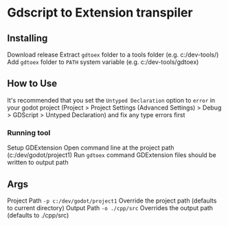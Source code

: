 # Gdscript to Extension transpiler

## Installing

Download release
Extract `gdtoex` folder to a tools folder (e.g. c:/dev-tools/)
Add `gdtoex` folder to `PATH` system variable (e.g. c:/dev-tools/gdtoex)

## How to Use

It's recommended that you set the `Untyped Declaration` option to `error` in your godot project (Project > Project Settings (Advanced Settings) > Debug > GDScript > Untyped Declaration)
and fix any type errors first

### Running tool

Setup GDExtension
Open command line at the project path (c:/dev/godot/project1)
Run `gdtoex` command
GDExtension files should be written to output path

## Args

Project Path `-p c:/dev/godot/project1` Override the project path (defaults to current directory)
Output Path `-o ./cpp/src` Overrides the output path (defaults to ./cpp/src)
